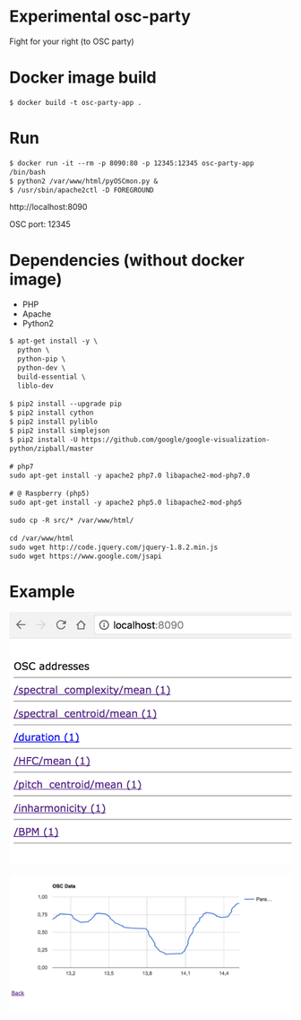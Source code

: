 # Experimental osc-party

Fight for your right (to OSC party)

# Docker image build
```
$ docker build -t osc-party-app .
```

# Run
```
$ docker run -it --rm -p 8090:80 -p 12345:12345 osc-party-app /bin/bash
$ python2 /var/www/html/pyOSCmon.py &
$ /usr/sbin/apache2ctl -D FOREGROUND
```

http://localhost:8090

OSC port: 12345

# Dependencies (without docker image)

* PHP
* Apache
* Python2

```
$ apt-get install -y \
  python \
  python-pip \
  python-dev \
  build-essential \
  liblo-dev
  
$ pip2 install --upgrade pip
$ pip2 install cython 
$ pip2 install pyliblo 
$ pip2 install simplejson
$ pip2 install -U https://github.com/google/google-visualization-python/zipball/master

# php7
sudo apt-get install -y apache2 php7.0 libapache2-mod-php7.0

# @ Raspberry (php5)
sudo apt-get install -y apache2 php5.0 libapache2-mod-php5

sudo cp -R src/* /var/www/html/

cd /var/www/html
sudo wget http://code.jquery.com/jquery-1.8.2.min.js
sudo wget https://www.google.com/jsapi
```
# Example

![osc msg list.png](doc/osc_msg_list.png)

![osc data.png](doc/osc_data.png)